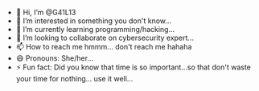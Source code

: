 - 👋 Hi, I’m @G41L13
- 👀 I’m interested in something you don't know...
- 🌱 I’m currently learning programming/hacking...
- 💞️ I’m looking to collaborate on cybersecurity expert...
- 📫 How to reach me hmmm... don't reach me hahaha
- 😄 Pronouns: She/her...
- ⚡ Fun fact: Did you know that time is so important...so that don't waste your time for nothing... use it well...

<!---
G41L13/G41L13 is a ✨ special ✨ repository because its `README.md` (this file) appears on your GitHub profile.
You can click the Preview link to take a look at your changes.
--->

